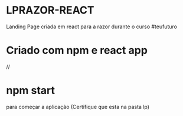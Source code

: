 # LPRAZOR-REACT
Landing Page criada em react para a razor durante o curso #teufuturo
# Criado com npm e react app
//

# npm start
para começar a aplicação (Certifique que esta na pasta lp)

